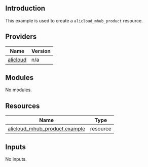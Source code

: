 ## Introduction

This example is used to create a `alicloud_mhub_product` resource.

<!-- BEGIN_TF_DOCS -->
## Providers

| Name | Version |
|------|---------|
| <a name="provider_alicloud"></a> [alicloud](#provider\_alicloud) | n/a |

## Modules

No modules.

## Resources

| Name | Type |
|------|------|
| [alicloud_mhub_product.example](https://registry.terraform.io/providers/aliyun/alicloud/latest/docs/resources/mhub_product) | resource |

## Inputs

No inputs.
<!-- END_TF_DOCS -->    